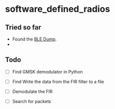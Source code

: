 # software_defined_radios
## Tried so far

- Found the [BLE Dump](https://github.com/drtyhlpr/ble_dump).
- 

## Todo
- [ ] Find GMSK demodulator in Python
- [ ] Find Write the data from the FIR filter to a file 
- [ ] Demodulate the FIR 
- [ ] Search for packets


